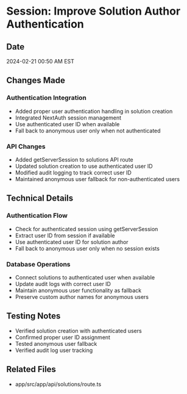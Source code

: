 # Session: Improve Solution Author Authentication

## Date
2024-02-21 00:50 AM EST

## Changes Made

### Authentication Integration
- Added proper user authentication handling in solution creation
- Integrated NextAuth session management
- Use authenticated user ID when available
- Fall back to anonymous user only when not authenticated

### API Changes
- Added getServerSession to solutions API route
- Updated solution creation to use authenticated user ID
- Modified audit logging to track correct user ID
- Maintained anonymous user fallback for non-authenticated users

## Technical Details

### Authentication Flow
- Check for authenticated session using getServerSession
- Extract user ID from session if available
- Use authenticated user ID for solution author
- Fall back to anonymous user only when no session exists

### Database Operations
- Connect solutions to authenticated user when available
- Update audit logs with correct user ID
- Maintain anonymous user functionality as fallback
- Preserve custom author names for anonymous users

## Testing Notes
- Verified solution creation with authenticated users
- Confirmed proper user ID assignment
- Tested anonymous user fallback
- Verified audit log user tracking

## Related Files
- app/src/app/api/solutions/route.ts